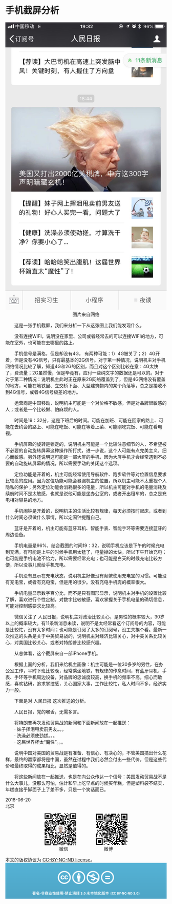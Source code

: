 # 手机截屏分析
<div align=center>

![刘心泉说](https://github.com/unetman/works/blob/master/resources/81.jpg?raw=true)  
图片来自网络

<div align=left>

　　这是一张手机截屏，我们来分析一下从这张图上我们能发现什么。

　　没有连接WIFI，说明没在家里、公司或者经常去的可以连接WIFI的地方，可能在室外，也可能在去哪里的路上。

　　手机信号是满格，但是却没有4G， 有两种可能：1）4G被关了；2）4G开着，但是没有4G信号，只有最基本的2G信号。对于第一种情况，说明机主对手机网络情况比较了解，知道4G和2G的区别，而且对这个区别比较在意：4G太快了，费流量；2G虽然慢，但是毕竟有，应付一些纯文字的数据还是可以的。对于对于第二种情况：说明机主此时正在原来2G网络覆盖到了，但是4G网络没有覆盖的地方，可能在地铁里、立交桥下面、大型建筑物内的某个角落等，总之是接收不到4G信号，或者4G信号极差的地方。

　　运营商是中国移动，说明机主可能是一个对价格不敏感，但是对品牌很敏感的人；或者是一个比较懒、怕麻烦的人。

　　时间是19：32分，这是下班后的时间。可能在加班、可能在回家的路上、可能在去约会的路上、可能在吃饭、可能在等着上菜、可能刚吃完饭、可能在看电视。

　　手机屏幕的旋转是锁定的，说明机主可能是一个比较注意细节的人，不希望被不必要的自动旋转屏幕这种操作所打扰，进一步说，这个人可能有点完美主义，细心而敏感。另外还说明这可能是一部大屏的手机，因为大屏手机才会经常遇到不必要的自动旋转屏幕的情况，所以需要手动的关闭这个选项。

　　定位功能是开着的，机主可能经常使用导航软件、跑步软件等对位置信息要求比较高的应用。因为定位功能可能会暴漏机主的位置，所以机主可能不太重视个人隐私的保护；另外定位功能会消耗很多的电量，所以机主可能对手机的电量消耗及续航时间不是太敏感，也就是说他可能是坐办公室的，或者开出租车的，总之是充电相对容易的地方。

　　手机闹钟是开着的，说明机主的生活比较有规律，每天必须按时起床，或者到什么时间必须做什么事情，所以定闹钟提醒自己。

　　蓝牙是开着的，机主可能有蓝牙耳机、智能手表、智能手环等需要连接蓝牙的周边设备。

　　手机电量是96%，结合截图的时间19：32，说明手机应该是下午的时候充电到充满，有可能是上午的时候手机用太猛了，电量掉的太快，所以下午开始充电；也可能是手机电池不给力，所以需要经常充电；也可能是白天的时候充电比较方便，所以没事儿就给手机充电。

　　手机没有显示在充电状态，说明机主好像没有频繁使用充电宝的习惯。可能没有充电宝，或者有充电宝，但是用的很少。没有充电手机壳的概率很大。

　　手机电量显示数字百分比，而不是只有图形显示，说明机主对手机的设置比较了解，喜欢进行个性定制，对数字比较敏感，喜欢掌握关于手机电量的确切信息，可能对控制感要求比较高。

　　微信关注了 人民日报，说明机主对政治比较关心，是男性的概率较大，30岁以上的概率较大。有11条新消息未读，说明不是太经常看这个订阅号的内容，可能是比较忙，没有太多时间；也可能是订阅了太多的订阅号，没工夫挨个看。最新一次推送的头条是关于中美贸易战的，说明机主对经济比较关心，对中美关系比较关心，对美国比较关心，或者对特朗普比较感兴趣。

　　从总体看，这个截屏来自一部iPhone手机。

　　根据上面的分析，我们来给机主画像：机主可能是一位30多岁的男性，在办公室工作，平时下班比较晚，经常乘坐地铁，有规律的作息时间，有蓝牙耳机、手表、手环等手机周边设备，对品牌的忠诚度较高，换手机的频率不高，细心而敏感，喜欢钻研，追求掌控感，关心国家大事，工作比较忙，私人时间不多，经济实力一般。

　　下面是对 人民日报 这次推送的分析。

　　人民日报，党的喉舌，无需多言。

　　将特朗普再次发动贸易战的新闻和下面新闻放在一起推送：  
　　· 妹子挥泪甩卖前男友。。。  
　　· 洗澡必须使劲搓。。。  
　　· 这届世界杯太“魔性”。。。  

　　说明中国对美国的贸易战是有准备、有信心、有决心的，不管美国搞出什么花样，最终的赢家都将是中国，虽然在过程中我们必然会付出一些代价，但是这些代价和最终取得的成果相比，显然是值得的。

　　将这些新闻放在一起推送，也是在向公众传达一个信号：美国发动贸易战不是什么大事儿，没那么可怕，估计和早上吃早点的时候买年糕，但是塑料袋不结实，年糕直接乎脚面子上了差不多，只是一个笑话而已。

2018-06-20  
北京

<div align=center>

<img src="https://github.com/unetman/works/blob/master/resources/wechat.jpg?raw=true" width = "100" height = "100" div align=center />　　　　
<img src="https://github.com/unetman/works/blob/master/resources/weibo.jpg?raw=true" width = "100" height = "100" div align=center />  
微信　　　　　　　　微博

<div align=left>

本文的版权协议为 [CC-BY-NC-ND license](https://creativecommons.org/licenses/by-nc-nd/3.0/deed.zh)。
![copyright](https://github.com/unetman/works/blob/master/resources/CC-BY-NC-ND.png?raw=true)